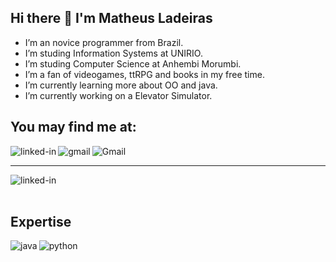 ## Hi there 👋 I'm Matheus Ladeiras

- I’m an novice programmer from Brazil.
- I’m studing Information Systems at UNIRIO.  
- I’m studing Computer Science at Anhembi Morumbi.
- I’m a fan of videogames, ttRPG and books in my free time.
- I’m currently learning more about OO and java.
- I’m currently working on a Elevator Simulator.

## You may find me at:
[<img align="left" alt="linked-in" src="https://img.shields.io/badge/linkedin-%230077B5.svg?&style=for-the-badge&logo=linkedin&logoColor=white" />](https://linkedin.com/in/matheus-ladeiras) ![Gmail](https://img.shields.io/badge/Gmail-D14836?style=for-the-badge&logo=gmail&logoColor=white)
[<img align="left" alt="gmail" src="https://img.shields.io/badge/Gmail-D14836?style=for-the-badge&logo=gmail&logoColor=white" />](mailto:matheus.ladeiras@gmail.com)

------------------------------------------
[<img align="left" alt="linked-in" src="https://img.shields.io/badge/linkedin-%230077B5.svg?&style=for-the-badge&logo=linkedin&logoColor=white" />](https://www.linkedin.com/in/drem-darios/)
<br>
<br>
## Expertise
<img align="left" alt="java" src="https://img.shields.io/badge/java%20-%23007396.svg?&style=for-the-badge&logo=java&logoColor=white" />
<img align="left" alt="python" src="https://img.shields.io/badge/python%20-%233776AB.svg?&style=for-the-badge&logo=python&logoColor=yellow" />
<img ali
